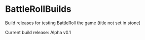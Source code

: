 # BattleRollBuilds
Build releases for testing BattleRoll the game (title not set in stone)

Current build release: Alpha v0.1
